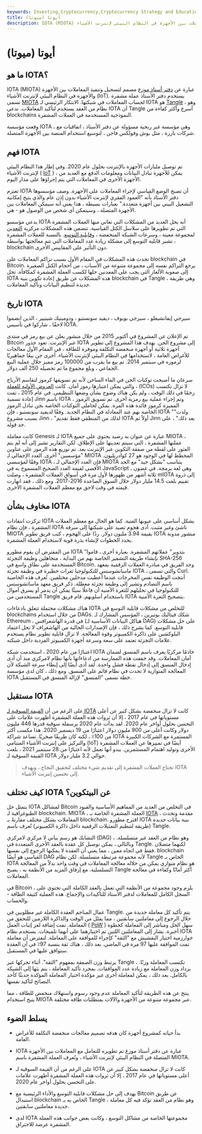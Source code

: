 ```yaml
---
keywords: Investing,Cryptocurrency,Cryptocurrency Strategy and Education,Strategy and Education
title: أيوتا (ميوتا)
description: IOTA (MIOTA) عبارة عن دفتر أستاذ موزع مصمم لتسجيل وتنفيذ المعاملات بين الأجهزة في النظام البيئي لإنترنت الأشياء (IoT).
---
```


# أيوتا (ميوتا)
## ما هو IOTA؟

IOTA (MIOTA) عبارة عن [دفتر أستاذ موزع](/distributed-ledgers) مصمم لتسجيل وتنفيذ المعاملات بين الأجهزة والأجهزة في النظام البيئي لإنترنت الأشياء (IoT). يستخدم دفتر الأستاذ عملة مشفرة تسمى [MIOTA](/cryptocurrency) لحساب المعاملات في شبكتها. الابتكار الرئيسي لـ IOTA هو [Tangle](/tangle-cryptocurrency) ، وهو نظام من العقد يستخدم لتأكيد المعاملات. تدعي IOTA أن Tangle أسرع وأكثر كفاءة من blockchains النموذجية المستخدمة في العملات المشفرة.

وقعت مؤسسة IOTA ، وهي مؤسسة غير ربحية مسؤولة عن دفتر الأستاذ ، اتفاقيات مع شركات بارزة ، مثل بوش وفولكس فاجن ، لتوسيع استخدام المنصة بين الأجهزة المتصلة.

## فهم IOTA

تم توصيل مليارات الأجهزة بالإنترنت بحلول عام 2020. وفي إطار هذا النظام البيئي لإنترنت الأشياء ( [IoT](/internet-things) ) ، يمكن للأجهزة تبادل البيانات ومعلومات الدفع مع العديد من الأجهزة الأخرى في المعاملات التي يتم إجراؤها على مدار اليوم.

تعتزم IOTA أن تصبح الوضع القياسي لإجراء المعاملات على الأجهزة. وصف مؤسسوها دفتر الأستاذ بأنه "العمود الفقري لإنترنت الأشياء بدون إذن عام والذي يتيح إمكانية التشغيل البيني بين أجهزة متعددة." بعبارات بسيطة ، هذا يعني أنه سيمكن المعاملات بين الأجهزة المتصلة ، وسيتمكن أي شخص من الوصول هو - هي.

يدعي مؤسسو IOTA أنه يحل العديد من المشكلات التي تعاني منها العملات المشفرة التي تم تطويرها على سلاسل الكتل القياسية. تتضمن هذه المشكلات مركزية [التعدين](/bitcoin-mining) لمجموعة معينة ، وسرعات الشبكة المنخفضة ، [وقابلية التوسع](/scalability). بالنسبة للعملات المشفرة ، تشير قابلية التوسع إلى مشكلة زيادة عدد المعاملات التي تتم معالجتها بواسطة blockchain دون التأثير على المقاييس الأخرى.

تحدث هذه المشكلات في المقام الأول بسبب تراكم المعاملات على blockchain في Bitcoin. يرجع التراكم نفسه إلى مجموعة متنوعة من الأسباب ، من أحجام الكتل الصغيرة إلى صعوبة الألغاز التي يجب على المعدنين حلها لكسب العملة المشفرة كمكافأة. تحل IOTA هذه المشكلات عن طريق إعادة تكوين بنية blockchain في Tangle ، وهي طريقة جديدة لتنظيم البيانات وتأكيد المعاملات.

## تاريخ IOTA

سيرجي إيفانشيغلو ، سيرجي بوبوف ، ديفيد سونستبو ، ودومينيك شينيير ، الذين انضموا لاحقًا ، شاركوا في تأسيس IOTA.

تم الإعلان عن المشروع في أكتوبر 2015 من خلال منشور يعلن عن بيع رمز في منتدى Bitcoin عبر الإنترنت. تعود جذور IOTA إلى مشروع الجن. يهدف هذا المشروع إلى تطوير أجهزة ثلاثية أو أجهزة منخفضة التكلفة وموفرة للطاقة ، في المقام الأول معالجات للأغراض العامة ، لاستخدامها في النظام البيئي لإنترنت الأشياء. أجرى جن بيعًا جماهيريًا لرموزه في سبتمبر 2014. تم بيع ما يقرب من 100000 رمز مميز خلال عملية البيع الجماعي ، وبلغ مجموع ما تم تحصيله 250 ألف دولار.

سرعان ما أصبحت توكنات الجن في الماء الساخن لأنه تم تسويقها كرموز لتقاسم الأرباح ، والتي يمكن اعتبارها رموز أمان. كانت [العروض الأولية للعملة](/initial-coin-offering-ico) (ICOs) لا تزال تكتسب زخمًا في ذلك الوقت ، ولم يكن هناك وضوح بشأن وضعها التنظيمي. في عام 2015 ، تمت إعادة تسمية Jinn باسم IOTA ، وتم إجراء عملية بيع رمزية أخرى. تم تسويق الرموز المميزة كرموز فائدة هذه المرة. يمكن لحاملي التوكنات الخاصة بجن تبادل الرموز الخاصة بهم عند المعادلة في النظام الجديد. وفقًا لديفيد سونستبو ، فإن IOTA "ولدت" بسبب مشروع Jinn ، "لذلك من المنطقي فقط تقديم IOTA أولاً ثم Jinn بعد ذلك" ، على حد قوله.

كانت معاملة Genesis لـ IOTA عبارة عن عنوان به رصيد يحتوي على جميع MIOTA ، عملتها المشفرة ، التي سيتم تعدينها على الإطلاق. لكن التقارير تشير إلى أنه لم يتم العثور على لقطة من صفقة التكوين عبر الإنترنت بعد. تم توزيع هذه الرموز على عناوين "مؤسسين" أخرى. العدد الإجمالي لـ MIOTA المخطط لها في الوجود هو 27 كوادريليون. وفقًا لمؤسسي IOTA ، فإن العدد الإجمالي لـ MIOTA يتناسب "بشكل جيد" مع الحد الأقصى لقيمة العدد الصحيح المسموح به في JavaScript ، وهي لغة برمجة. في غضون ثلاثة أشهر من ظهورها لأول مرة في أسواق العملات المشفرة ، وصلت mIOTA إلى ذروة تقييم بلغت 14.5 مليار دولار خلال السوق الصاعدة 2016-2017. ومع ذلك ، فقد انهارت قيمته في وقت لاحق مع معظم العملات المشفرة الأخرى.

## مخاوف بشأن IOTA

تركزت انتقادات IOTA بشكل أساسي على عيوبها الفنية. كما هو الحال مع معظم العملات المشفرة ، فإن نظام IOTA ناشئ وغير مثبت. أدى هجوم تصيد على شبكتها إلى سرقة MIOTA بقيمة 3.94 مليون دولار. ردًا على الهجوم ، كتب فريق تطوير IOTA منشور مدونة يحدد الخطوات لإنشاء بذرة قوية لاستخدام العملة المشفرة.

من المفترض أن يقوم مطورو IOTA "بتدوير" عملاتهم المشفرة. بعبارة أخرى ، قاموا بإنشاء طريقة التشفير الخاصة بهم من البداية ، متجاهلين وظيفة التجزئة SHA-256 المستخدمة على نطاق واسع في Bitcoin. وجد الفريق في مبادرة العملات الرقمية بمعهد ماساتشوستس للتكنولوجيا ثغرات خطيرة في وظيفة تجزئة IOTA ، والتي تسمى Curl. أنتجت الوظيفة نفس المخرجات عندما أعطيت مدخلين مختلفين. تُعرف هذه الخاصية باسم التصادم وتشير إلى وظيفة تجزئة معطلة. ذكر فريق معهد ماساتشوستس للتكنولوجيا في تحليلهم للثغرة الأمنية أن فاعلًا سيئًا يمكن أن يدمر أو يسرق أموال المستخدمين من Tangle باستخدام أسلوبهم. قام فريق IOTA بتصحيح الثغرة الأمنية.

هناك مشكلات محتملة تتعلق بادعاءات IOTA للتخلص من مشكلات قابلية التوسع في blockchains من خلال استخدام DAGs. شكك فيتاليك بوتيرين ، المؤسس المشارك لـ Ethereum ، في قدرة الهاشغرافس (هياكل البيانات الأساسية لـ DAG) على حل مشكلات قابلية التوسع. كما يشرح ذلك ، فإن الإصدارات الحالية من الهاشغراف لا تحل اعتماد البلوكشين على ذاكرة الكمبيوتر وقوة المعالجة. لا تزال قابلية تطوير نظام يستخدم علامات التجزئة تعتمد على سعة وسرعة أجهزة الكمبيوتر الفردية داخل شبكته.

اعتبارًا من عام 2020 ، استخدمت شبكة IOTA خادمًا مركزيًا يعرف باسم المنسق لضمان أمان المعاملات. وقد خففت هذه الممارسة من ادعاءاتها بأنها نظام لامركزي منذ أن أدى إدخال المنسق إلى إدخال نقطة فشل واحدة. لقد أدى أيضًا إلى إبطاء سرعة الشبكة لأن المعالجة المتوازية لا تحدث في نظام قائم على المنسق. ومع ذلك ، كان لدى مؤسسة IOTA خطة تسمى "المنسق" لإزالة المنسق في المستقبل.

## مستقبل IOTA

على الرغم من أن [القيمة السوقية لـ IOTA](/marketcapitalization) كانت لا تزال منخفضة بشكل كبير عن أعلى مستوياتها في عام 2017 ، إلا أن ثروات هذه العملة المشفرة أظهرت علامات على التحسن بحلول أواخر عام 2020. لقد بدأت عام 2020 برسملة سوقية قدرها 446 مليون دولار وكانت أعلى من 900 مليون دولار اعتبارًا من 19 ديسمبر 2020. هذا مكسب أكثر من 100٪ ، لكنه كان طريقًا صخريًا. تساعد شراكة IOTA المستمرة مع الشركات الكبيرة والتركيز على إنترنت الأشياء المتنامي (IoT) أيضًا في تمييزها عن العملات المشفرة الأخرى وتوليد اهتمام المستثمرين. يبدو أنها تعمل لأنه اعتبارًا من 28 سبتمبر 2021 ، بلغت القيمة السوقية لـ IOTA حوالي 3.2 مليار دولار.

> تحتاج العملات المشفرة إلى تقديم شيء مختلف لتحقيق النجاح ، ويهدف IOTA إلى تحسين إنترنت الأشياء.

>

## كيف تختلف IOTA عن البيتكوين؟

يتمثل حل IOTA لمشاكل Bitcoin في التخلص من العديد من المفاهيم الأساسية والقيود الطبوغرافية لـ blockchain. MIOTA ، العملة المشفرة الخاصة بـ [IOTA](/premining) ، مقدمة وتحدث المعاملات بشكل مختلف مقارنةً بـ blockchain. اقترح مطورو IOTA بنية بيانات جديدة (طريقة لتنظيم التمثيلات الرقمية داخل ذاكرة الكمبيوتر) تُعرف باسم Tangle.

التشابك هو رسم بياني لا مركزي لامركزي (DAG) ، وهو نظام من العقد غير متسلسلة. وبالتالي ، يمكن توصيل كل عقدة بالعقد الأخرى المتعددة في Tangle. لكنهما متصلان فقط في اتجاه معين ، مما يعني أن العقدة لا يمكنها الرجوع إلى نفسها. blockchain القياسي هو أيضًا DAG لأنه مجموعة مرتبطة متسلسلة. لكن نظام Tangle الخاص بـ IOTA هو نظام متوازي يمكن من خلاله معالجة المعاملات في وقت واحد بدلاً من المعالجة التسلسلية. مع إرفاق المزيد من الأنظمة به ، يصبح Tangle أكثر أمانًا وكفاءة في معالجة المعاملات.

في Bitcoin ، يلزم وجود مجموعة من الأنظمة التي تعمل بالعقد الكاملة التي تحتوي على السجل الكامل للمعاملات لدفتر الأستاذ للتأكيدات والإجماع. هذه العملية كثيفة الطاقة - والحساب.

عمال المناجم العقدة الكاملة غير مطلوبين في Tangle. يتم تأكيد كل معاملة جديدة من خلال الرجوع إلى معاملتين سابقتين ، مما يقلل من الوقت والذاكرة اللازمين للتحقق من المعاملة. تمت إضافة لغز إثبات العمل ( [PoW](/proof-work) ) سهل الحل ومباشر إلى المعاملة كخطوة أخيرة. يشار إلى المعاملتين اللتين تم اختيارهما على أنهما تلميحات. يستخدم نظام IOTA خوارزمية اختيار البقشيش مع "الثقة" كإجراء للموافقة على المعاملة. لنفترض أن معاملة تمت الموافقة عليها 97 مرة في الماضي. بعد ذلك ، هناك ثقة بنسبة 97٪ في أن العقدة ستوافق عليها في المستقبل.

يرتبط وزن الصفقة بمفهوم "الثقة". أثناء تحركها عبر Tangle ، تكتسب المعاملة وزنًا. يزداد وزن المعاملة مع زيادة عدد الموافقات. بمجرد تأكيد المعاملة ، يتم بثها إلى الشبكة بالكامل. بعد ذلك ، يمكن لمعاملة أخرى غير مؤكدة اختيار المعاملة المؤكدة حديثًا كأحد النصائح لتأكيد نفسها.

ينتج عن هذه الطريقة لتأكيد المعاملة عدم وجود رسوم واستهلاك منخفض للطاقة ، مما يتيح استخدام MIOTA عبر مجموعة متنوعة من الأجهزة والآلات بمتطلبات طاقة مختلفة.

## يسلط الضوء

- بدأ حياته كمشروع أجهزة كان هدفه تصميم معالجات منخفضة التكلفة للأغراض العامة.

- IOTA عبارة عن دفتر أستاذ موزع تم تطويره للتعامل مع المعاملات بين الأجهزة المتصلة في النظام البيئي لإنترنت الأشياء ، وتُعرف العملة المشفرة باسم MIOTA.

- على الرغم من أن القيمة السوقية لـ IOTA كانت لا تزال منخفضة بشكل كبير عن أعلى مستوياتها في عام 2017 ، إلا أن ثروات هذه العملة المشفرة أظهرت علامات على التحسن بحلول أواخر عام 2020.

- يهدف إلى حل مشكلات قابلية التوسع والأداء الرئيسية مع Bitcoin عن طريق استبدال blockchain الخاص به بـ Tangle ، وهو نظام من العقد تؤكد فيه كل معاملة جديدة معاملتين سابقتين.

- لدى IOTA مجموعتها الخاصة من مشاكل التوسع ، وكانت بعض جوانب هذه العملة المشفرة عرضة للاختراق.

